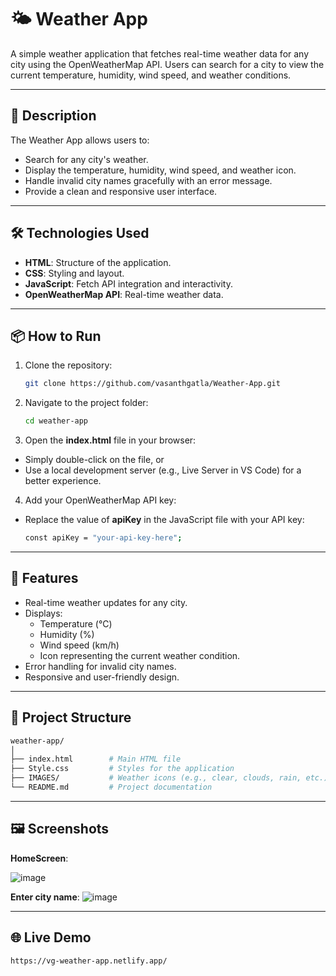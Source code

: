 # 🌤️ Weather App

A simple weather application that fetches real-time weather data for any city using the OpenWeatherMap API. Users can search for a city to view the current temperature, humidity, wind speed, and weather conditions.

---

## 📄 Description

The Weather App allows users to:
- Search for any city's weather.
- Display the temperature, humidity, wind speed, and weather icon.
- Handle invalid city names gracefully with an error message.
- Provide a clean and responsive user interface.

---

## 🛠️ Technologies Used

- **HTML**: Structure of the application.
- **CSS**: Styling and layout.
- **JavaScript**: Fetch API integration and interactivity.
- **OpenWeatherMap API**: Real-time weather data.

---

## 📦 How to Run

1. Clone the repository:
   ```bash
   git clone https://github.com/vasanthgatla/Weather-App.git
   ```

2. Navigate to the project folder:
   ```bash
   cd weather-app
   ```
3. Open the **index.html** file in your browser:
- Simply double-click on the file, or
- Use a local development server (e.g., Live Server in VS Code) for a better experience.

4. Add your OpenWeatherMap API key:
- Replace the value of **apiKey** in the JavaScript file with your API key:
   ```bash
   const apiKey = "your-api-key-here";
   ```
---
## 🌟 Features

- Real-time weather updates for any city.
- Displays:
  - Temperature (°C)
  - Humidity (%)
  - Wind speed (km/h)
  - Icon representing the current weather condition.
- Error handling for invalid city names.
- Responsive and user-friendly design.

---

## 📐 Project Structure

```bash
weather-app/
│
├── index.html        # Main HTML file
├── Style.css         # Styles for the application
├── IMAGES/           # Weather icons (e.g., clear, clouds, rain, etc.)
└── README.md         # Project documentation
```
---

## 🖼️ Screenshots

**HomeScreen**:

![image](https://github.com/user-attachments/assets/d08e579f-ac08-448f-aa45-516d335de835)

**Enter city name**:
![image](https://github.com/user-attachments/assets/c8d82e9b-608e-42ce-9987-48a778df04c4)

---

## 🌐 Live Demo
```bash
https://vg-weather-app.netlify.app/
```

